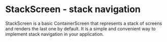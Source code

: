 # StackScreen - stack navigation

StackScreen is a basic ContainerScreen that represents a stack of screens and renders the last one by default. It is a simple and convenient way to
implement stack navigation in your application.

<include from="snippets.topic" element-id="under_develop_note"/>